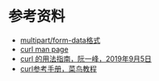 

# 参考资料

- [multipart/form-data格式](https://www.rfc-editor.org/rfc/rfc7578)
- [curl man page](https://curl.se/docs/manpage.html)
- [curl 的用法指南，阮一峰，2019年9月5日](https://www.ruanyifeng.com/blog/2019/09/curl-reference.html)
- [curl参考手册，菜鸟教程](https://www.gy328.com/ref/docs/curl.html)
